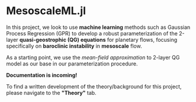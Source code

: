 # MesoscaleML.jl

In this project, we look to use **machine learning** methods such as Gaussian Process Regression (GPR) to develop a robust parameterization of the 2-layer **quasi-geostrophic (QG) equations** for planetary flows, focusing specifically on **baroclinic instability** in **mesoscale** flow. 

As a starting point, we use the *mean-field approximation* to 2-layer QG model as our base in our parameterization procedure.

**Documentation is incoming!**

To find a written development of the theory/background for this project, please navigate to the **"Theory"** tab.
